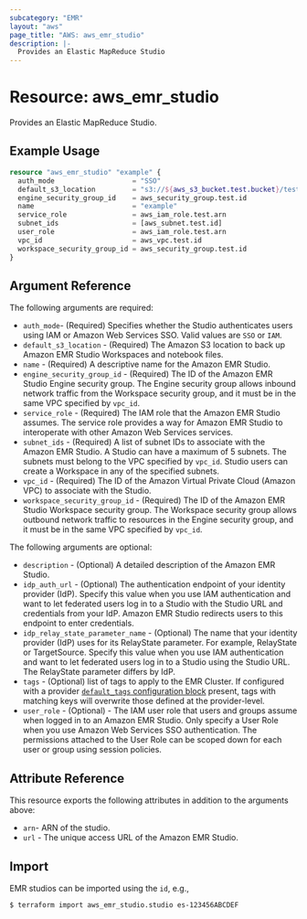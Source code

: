 ```yaml
---
subcategory: "EMR"
layout: "aws"
page_title: "AWS: aws_emr_studio"
description: |-
  Provides an Elastic MapReduce Studio
---
```


# Resource: aws_emr_studio

Provides an Elastic MapReduce Studio.

## Example Usage

```terraform
resource "aws_emr_studio" "example" {
  auth_mode                   = "SSO"
  default_s3_location         = "s3://${aws_s3_bucket.test.bucket}/test"
  engine_security_group_id    = aws_security_group.test.id
  name                        = "example"
  service_role                = aws_iam_role.test.arn
  subnet_ids                  = [aws_subnet.test.id]
  user_role                   = aws_iam_role.test.arn
  vpc_id                      = aws_vpc.test.id
  workspace_security_group_id = aws_security_group.test.id
}
```

## Argument Reference

The following arguments are required:

* `auth_mode`- (Required) Specifies whether the Studio authenticates users using IAM or Amazon Web Services SSO. Valid values are `SSO` or `IAM`.
* `default_s3_location` - (Required) The Amazon S3 location to back up Amazon EMR Studio Workspaces and notebook files.
* `name` - (Required) A descriptive name for the Amazon EMR Studio.
* `engine_security_group_id` - (Required) The ID of the Amazon EMR Studio Engine security group. The Engine security group allows inbound network traffic from the Workspace security group, and it must be in the same VPC specified by `vpc_id`.
* `service_role` - (Required) The IAM role that the Amazon EMR Studio assumes. The service role provides a way for Amazon EMR Studio to interoperate with other Amazon Web Services services.
* `subnet_ids` - (Required) A list of subnet IDs to associate with the Amazon EMR Studio. A Studio can have a maximum of 5 subnets. The subnets must belong to the VPC specified by `vpc_id`. Studio users can create a Workspace in any of the specified subnets.
* `vpc_id` - (Required) The ID of the Amazon Virtual Private Cloud (Amazon VPC) to associate with the Studio.
* `workspace_security_group_id` - (Required) The ID of the Amazon EMR Studio Workspace security group. The Workspace security group allows outbound network traffic to resources in the Engine security group, and it must be in the same VPC specified by `vpc_id`.

The following arguments are optional:

* `description` - (Optional) A detailed description of the Amazon EMR Studio.
* `idp_auth_url` - (Optional) The authentication endpoint of your identity provider (IdP). Specify this value when you use IAM authentication and want to let federated users log in to a Studio with the Studio URL and credentials from your IdP. Amazon EMR Studio redirects users to this endpoint to enter credentials.
* `idp_relay_state_parameter_name` - (Optional) The name that your identity provider (IdP) uses for its RelayState parameter. For example, RelayState or TargetSource. Specify this value when you use IAM authentication and want to let federated users log in to a Studio using the Studio URL. The RelayState parameter differs by IdP.
* `tags` - (Optional) list of tags to apply to the EMR Cluster. If configured with a provider [`default_tags` configuration block](https://registry.terraform.io/providers/hashicorp/aws/latest/docs#default_tags-configuration-block) present, tags with matching keys will overwrite those defined at the provider-level.
* `user_role` - (Optional) - The IAM user role that users and groups assume when logged in to an Amazon EMR Studio. Only specify a User Role when you use Amazon Web Services SSO authentication. The permissions attached to the User Role can be scoped down for each user or group using session policies.

## Attribute Reference

This resource exports the following attributes in addition to the arguments above:

* `arn`- ARN of the studio.
* `url` - The unique access URL of the Amazon EMR Studio.

## Import

EMR studios can be imported using the `id`, e.g.,

```
$ terraform import aws_emr_studio.studio es-123456ABCDEF
```
